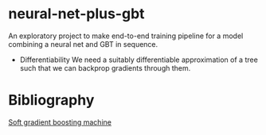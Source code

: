 # neural-net-plus-gbt
An exploratory project to make end-to-end training pipeline for a model combining a neural net and GBT in sequence.

- Differentiability
We need a suitably differentiable approximation of a tree such that we can backprop gradients through them. 


# Bibliography
[Soft gradient boosting machine](https://arxiv.org/pdf/2006.04059.pdf)


